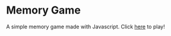 # Memory Game
A simple memory game made with Javascript.
Click [here](https://benedictedb.github.io/memory-game/) to play!
